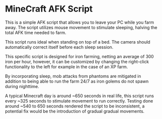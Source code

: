 # MineCraft AFK Script
This is a simple AFK script that allows you to leave your PC while you farm away. The script utilizes mouse movement to stimulate sleeping, halving the total AFK time needed to farm.

This script runs ideal when standing on top of a bed. The camera should automatically correct itself before each sleep session.

This specific script is designed for iron farming, netting an average of 300 iron per hour, however, it can be customized by changing the right-click functionality to the left for example in the case of an XP farm.

By incorporating sleep, mob attacks from phantoms are mitigated in addition to being able to run the farm 24/7 as iron golems do not spawn during nighttime.

A typical Minecraft day is around ~650 seconds in real life, this script runs every ~325 seconds to stimulate movement to run correctly. Testing done around ~540 to 650 seconds rendered the script to be inconsistent, a potential fix would be the introduction of gradual gradual movements.
